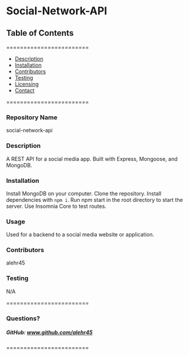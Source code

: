 
# Social-Network-API


## **Table of Contents**
========================
* [Description](#description)
* [Installation](#installation)
* [Contributors](#contributors)
* [Testing](#Testing)
* [Licensing](#Licenses)
* [Contact](#questions)

========================

### **Repository Name**  
social-network-api

### **Description**  
A REST API for a social media app. Built with Express, Mongoose, and MongoDB.

### **Installation**  
Install MongoDB on your computer. Clone the repository. Install dependencies with `npm i`. Run npm start in the root directory to start the server. Use Insomnia Core to test routes.

### **Usage**  
Used for a backend to a social media website or application.

### **Contributors**  
alehr45

### **Testing**  
N/A

========================

### Questions?
##### GitHub: www.github.com/alehr45  

========================
